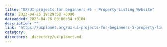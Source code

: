 ```yaml
---
title: "UX/UI projects for beginners #5 - Property Listing Website"
date: 2023-04-25 19:29:58 +0000
dateadded: 2023-04-26 00:00:54 +0100
description: ""
link: "https://uxplanet.org/ux-ui-projects-for-beginners-5-property-listing-website-366ac0ced678?source=rss----819cc2aaeee0---4"
category:
directory: _directory/ux-planet.md
---
```

